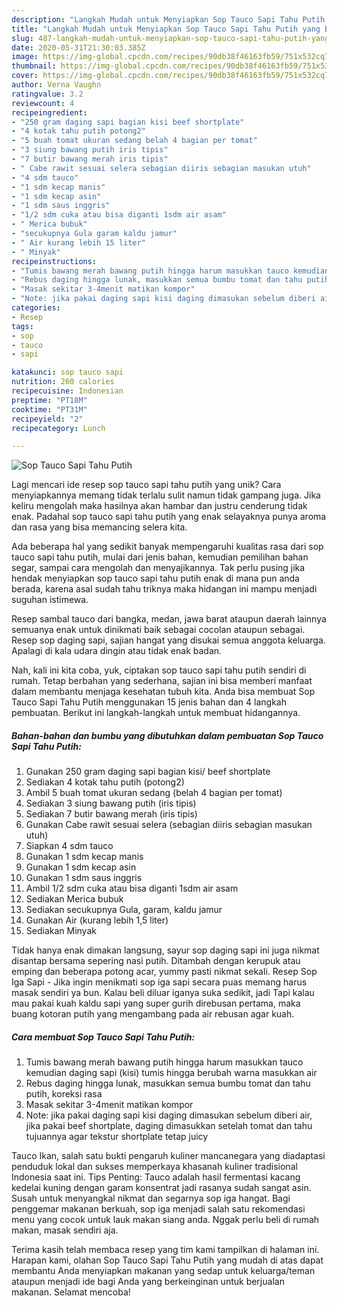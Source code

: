 ```yaml
---
description: "Langkah Mudah untuk Menyiapkan Sop Tauco Sapi Tahu Putih yang Bisa Manjain Lidah"
title: "Langkah Mudah untuk Menyiapkan Sop Tauco Sapi Tahu Putih yang Bisa Manjain Lidah"
slug: 487-langkah-mudah-untuk-menyiapkan-sop-tauco-sapi-tahu-putih-yang-bisa-manjain-lidah
date: 2020-05-31T21:30:03.385Z
image: https://img-global.cpcdn.com/recipes/90db38f46163fb59/751x532cq70/sop-tauco-sapi-tahu-putih-foto-resep-utama.jpg
thumbnail: https://img-global.cpcdn.com/recipes/90db38f46163fb59/751x532cq70/sop-tauco-sapi-tahu-putih-foto-resep-utama.jpg
cover: https://img-global.cpcdn.com/recipes/90db38f46163fb59/751x532cq70/sop-tauco-sapi-tahu-putih-foto-resep-utama.jpg
author: Verna Vaughn
ratingvalue: 3.2
reviewcount: 4
recipeingredient:
- "250 gram daging sapi bagian kisi beef shortplate"
- "4 kotak tahu putih potong2"
- "5 buah tomat ukuran sedang belah 4 bagian per tomat"
- "3 siung bawang putih iris tipis"
- "7 butir bawang merah iris tipis"
- " Cabe rawit sesuai selera sebagian diiris sebagian masukan utuh"
- "4 sdm tauco"
- "1 sdm kecap manis"
- "1 sdm kecap asin"
- "1 sdm saus inggris"
- "1/2 sdm cuka atau bisa diganti 1sdm air asam"
- " Merica bubuk"
- "secukupnya Gula garam kaldu jamur"
- " Air kurang lebih 15 liter"
- " Minyak"
recipeinstructions:
- "Tumis bawang merah bawang putih hingga harum masukkan tauco kemudian daging sapi (kisi) tumis hingga berubah warna masukkan air"
- "Rebus daging hingga lunak, masukkan semua bumbu tomat dan tahu putih, koreksi rasa"
- "Masak sekitar 3-4menit matikan kompor"
- "Note: jika pakai daging sapi kisi daging dimasukan sebelum diberi air, jika pakai beef shortplate, daging dimasukkan setelah tomat dan tahu tujuannya agar tekstur shortplate tetap juicy"
categories:
- Resep
tags:
- sop
- tauco
- sapi

katakunci: sop tauco sapi 
nutrition: 260 calories
recipecuisine: Indonesian
preptime: "PT18M"
cooktime: "PT31M"
recipeyield: "2"
recipecategory: Lunch

---
```



![Sop Tauco Sapi Tahu Putih](https://img-global.cpcdn.com/recipes/90db38f46163fb59/751x532cq70/sop-tauco-sapi-tahu-putih-foto-resep-utama.jpg)

Lagi mencari ide resep sop tauco sapi tahu putih yang unik? Cara menyiapkannya memang tidak terlalu sulit namun tidak gampang juga. Jika keliru mengolah maka hasilnya akan hambar dan justru cenderung tidak enak. Padahal sop tauco sapi tahu putih yang enak selayaknya punya aroma dan rasa yang bisa memancing selera kita.

Ada beberapa hal yang sedikit banyak mempengaruhi kualitas rasa dari sop tauco sapi tahu putih, mulai dari jenis bahan, kemudian pemilihan bahan segar, sampai cara mengolah dan menyajikannya. Tak perlu pusing jika hendak menyiapkan sop tauco sapi tahu putih enak di mana pun anda berada, karena asal sudah tahu triknya maka hidangan ini mampu menjadi suguhan istimewa.

Resep sambal tauco dari bangka, medan, jawa barat ataupun daerah lainnya semuanya enak untuk dinikmati baik sebagai cocolan ataupun sebagai. Resep sop daging sapi, sajian hangat yang disukai semua anggota keluarga. Apalagi di kala udara dingin atau tidak enak badan.


Nah, kali ini kita coba, yuk, ciptakan sop tauco sapi tahu putih sendiri di rumah. Tetap berbahan yang sederhana, sajian ini bisa memberi manfaat dalam membantu menjaga kesehatan tubuh kita. Anda bisa membuat Sop Tauco Sapi Tahu Putih menggunakan 15 jenis bahan dan 4 langkah pembuatan. Berikut ini langkah-langkah untuk membuat hidangannya.

<!--inarticleads1-->

##### Bahan-bahan dan bumbu yang dibutuhkan dalam pembuatan Sop Tauco Sapi Tahu Putih:

1. Gunakan 250 gram daging sapi bagian kisi/ beef shortplate
1. Sediakan 4 kotak tahu putih (potong2)
1. Ambil 5 buah tomat ukuran sedang (belah 4 bagian per tomat)
1. Sediakan 3 siung bawang putih (iris tipis)
1. Sediakan 7 butir bawang merah (iris tipis)
1. Gunakan  Cabe rawit sesuai selera (sebagian diiris sebagian masukan utuh)
1. Siapkan 4 sdm tauco
1. Gunakan 1 sdm kecap manis
1. Gunakan 1 sdm kecap asin
1. Gunakan 1 sdm saus inggris
1. Ambil 1/2 sdm cuka atau bisa diganti 1sdm air asam
1. Sediakan  Merica bubuk
1. Sediakan secukupnya Gula, garam, kaldu jamur
1. Gunakan  Air (kurang lebih 1,5 liter)
1. Sediakan  Minyak


Tidak hanya enak dimakan langsung, sayur sop daging sapi ini juga nikmat disantap bersama sepering nasi putih. Ditambah dengan kerupuk atau emping dan beberapa potong acar, yummy pasti nikmat sekali. Resep Sop Iga Sapi - Jika ingin menikmati sop iga sapi secara puas memang harus masak sendiri ya bun. Kalau beli diluar iganya suka sedikit, jadi Tapi kalau mau pakai kuah kaldu sapi yang super gurih direbusan pertama, maka buang kotoran putih yang mengambang pada air rebusan agar kuah. 

<!--inarticleads2-->

##### Cara membuat Sop Tauco Sapi Tahu Putih:

1. Tumis bawang merah bawang putih hingga harum masukkan tauco kemudian daging sapi (kisi) tumis hingga berubah warna masukkan air
1. Rebus daging hingga lunak, masukkan semua bumbu tomat dan tahu putih, koreksi rasa
1. Masak sekitar 3-4menit matikan kompor
1. Note: jika pakai daging sapi kisi daging dimasukan sebelum diberi air, jika pakai beef shortplate, daging dimasukkan setelah tomat dan tahu tujuannya agar tekstur shortplate tetap juicy


Tauco Ikan, salah satu bukti pengaruh kuliner mancanegara yang diadaptasi penduduk lokal dan sukses memperkaya khasanah kuliner tradisional Indonesia saat ini. Tips Penting: Tauco adalah hasil fermentasi kacang kedelai kuning dengan garam konsentrat jadi rasanya sudah sangat asin. Susah untuk menyangkal nikmat dan segarnya sop iga hangat. Bagi penggemar makanan berkuah, sop iga menjadi salah satu rekomendasi menu yang cocok untuk lauk makan siang anda. Nggak perlu beli di rumah makan, masak sendiri aja. 

Terima kasih telah membaca resep yang tim kami tampilkan di halaman ini. Harapan kami, olahan Sop Tauco Sapi Tahu Putih yang mudah di atas dapat membantu Anda menyiapkan makanan yang sedap untuk keluarga/teman ataupun menjadi ide bagi Anda yang berkeinginan untuk berjualan makanan. Selamat mencoba!
